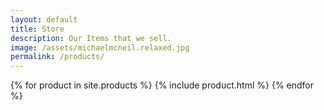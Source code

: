 ```yaml
---
layout: default
title: Store
description: Our Items that we sell.
image: /assets/michaelmcneil.relaxed.jpg
permalink: /products/
---
```


{% for product in site.products %}
{% include product.html %}
{% endfor %}
